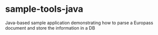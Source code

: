 sample-tools-java
=================

Java-based sample application demonstrating how to parse a Europass document and store the information in a DB
